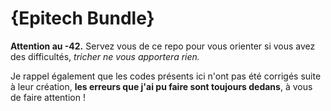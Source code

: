 # {Epitech Bundle}

**Attention au -42.** Servez vous de ce repo pour vous orienter si vous avez des difficultés, *tricher ne vous apportera rien.*

Je rappel également que les codes présents ici n'ont pas été corrigés suite à leur création, **les erreurs que j'ai pu faire sont toujours dedans**, à vous de faire attention !
